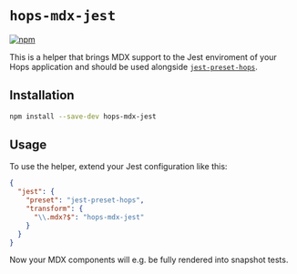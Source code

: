 # `hops-mdx-jest`

[![npm](https://img.shields.io/npm/v/hops-mdx-jest.svg)](https://www.npmjs.com/package/hops-mdx-jest)

This is a helper that brings MDX support to the Jest enviroment of your Hops application and should be used alongside [`jest-preset-hops`](https://github.com/xing/hops/tree/master/packages/jest-preset).

## Installation

```bash
npm install --save-dev hops-mdx-jest
```

## Usage

To use the helper, extend your Jest configuration like this:

```json
{
  "jest": {
    "preset": "jest-preset-hops",
    "transform": {
      "\\.mdx?$": "hops-mdx-jest"
    }
  }
}
```

Now your MDX components will e.g. be fully rendered into snapshot tests.
